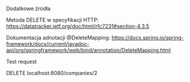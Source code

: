 Dodatkowe źródła

Metoda DELETE w specyfikacji HTTP: https://datatracker.ietf.org/doc/html/rfc7231#section-4.3.5

Dokumentacja adnotacji @DeleteMapping: https://docs.spring.io/spring-framework/docs/current/javadoc-api/org/springframework/web/bind/annotation/DeleteMapping.html

Test request

DELETE localhost:8080/companies/2
